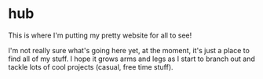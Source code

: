 # hub
This is where I'm putting my pretty website for all to see!

I'm not really sure what's going here yet, at the moment, it's just a place to find all of my stuff.
I hope it grows arms and legs as I start to branch out and tackle lots of cool projects (casual, free time stuff).
